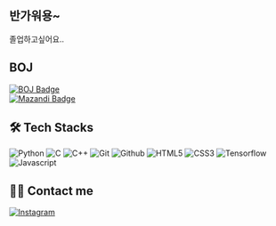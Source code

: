 ## 반가워용~
졸업하고싶어요..

## BOJ
[![BOJ Badge](http://mazassumnida.wtf/api/v2/generate_badge?boj=igomae)](https://solved.ac/profile/igomae)  
[![Mazandi Badge](http://mazandi.herokuapp.com/api?handle=igomae&theme=warm)](https://solved.ac/profile/igomae)

## 🛠️ Tech Stacks
![Python](https://img.shields.io/badge/Python-3776AB?style=flat&logo=Python&logoColor=white)
![C](https://img.shields.io/badge/C-A8B9CC?style=flat&logo=C&logoColor=white)
![C++](https://img.shields.io/badge/C++-00599C?style=flat&logo=C%2B%2B&logoColor=white)
![Git](https://img.shields.io/badge/Git-F05032?style=flat&logo=Git&logoColor=white)
![Github](https://img.shields.io/badge/Github-181717?style=flat&logo=Github&logoColor=white)
![HTML5](https://img.shields.io/badge/HTML5-E34F26?style=flat&logo=HTML5&logoColor=white)
![CSS3](https://img.shields.io/badge/CSS3-1572B6?style=flat&logo=CSS3&logoColor=white)
![Tensorflow](https://img.shields.io/badge/Tensorflow-FF6F00?style=flat&logo=Tensorflow&logoColor=white)
![Javascript](https://img.shields.io/badge/Javascript-F7DF1E?style=flat&logo=Javascript&logoColor=white)

## 🧑‍💻 Contact me
[![Instagram](https://img.shields.io/badge/Instagram-E4405F?style=flat&logo=Instagram&logoColor=white)](https://www.instagram.com/ln.starr_/)
